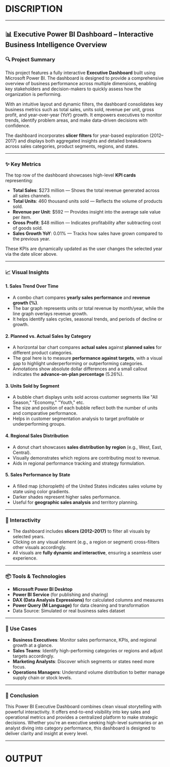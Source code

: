 

# DISCRIPTION

---

## 📊 Executive Power BI Dashboard – Interactive Business Intelligence Overview

### 🔍 Project Summary

This project features a fully interactive **Executive Dashboard** built using Microsoft Power BI. The dashboard is designed to provide a comprehensive overview of business performance across multiple dimensions, enabling key stakeholders and decision-makers to quickly assess how the organization is performing. 

With an intuitive layout and dynamic filters, the dashboard consolidates key business metrics such as total sales, units sold, revenue per unit, gross profit, and year-over-year (YoY) growth. It empowers executives to monitor trends, identify problem areas, and make data-driven decisions with confidence.

The dashboard incorporates **slicer filters** for year-based exploration (2012–2017) and displays both aggregated insights and detailed breakdowns across sales categories, product segments, regions, and states.

---

### ✨ Key Metrics

The top row of the dashboard showcases high-level **KPI cards** representing:

- **Total Sales**: $273 million — Shows the total revenue generated across all sales channels.
- **Total Units**: 460 thousand units sold — Reflects the volume of products sold.
- **Revenue per Unit**: $592 — Provides insight into the average sale value per item.
- **Gross Profit**: $48 million — Indicates profitability after subtracting cost of goods sold.
- **Sales Growth YoY**: 0.01% — Tracks how sales have grown compared to the previous year.

These KPIs are dynamically updated as the user changes the selected year via the date slicer above.

---

### 📈 Visual Insights

#### 1. **Sales Trend Over Time**
- A combo chart compares **yearly sales performance** and **revenue growth (%)**.
- The bar graph represents units or total revenue by month/year, while the line graph overlays revenue growth.
- It helps identify sales cycles, seasonal trends, and periods of decline or growth.

#### 2. **Planned vs. Actual Sales by Category**
- A horizontal bar chart compares **actual sales** against **planned sales** for different product categories.
- The goal here is to measure **performance against targets**, with a visual gap to highlight underperforming or outperforming categories.
- Annotations show absolute dollar differences and a small callout indicates the **advance-on-plan percentage** (5.26%).

#### 3. **Units Sold by Segment**
- A bubble chart displays units sold across customer segments like "All Season," "Economy," "Youth," etc.
- The size and position of each bubble reflect both the number of units and comparative performance.
- Helps in customer segmentation analysis to target profitable or underperforming groups.

#### 4. **Regional Sales Distribution**
- A donut chart showcases **sales distribution by region** (e.g., West, East, Central).
- Visually demonstrates which regions are contributing most to revenue.
- Aids in regional performance tracking and strategy formulation.

#### 5. **Sales Performance by State**
- A filled map (choropleth) of the United States indicates sales volume by state using color gradients.
- Darker shades represent higher sales performance.
- Useful for **geographic sales analysis** and territory planning.

---

### 🔄 Interactivity

- The dashboard includes **slicers (2012–2017)** to filter all visuals by selected years.
- Clicking on any visual element (e.g., a region or segment) cross-filters other visuals accordingly.
- All visuals are **fully dynamic and interactive**, ensuring a seamless user experience.

---

### 📦 Tools & Technologies

- **Microsoft Power BI Desktop**
- **Power BI Service** (for publishing and sharing)
- **DAX (Data Analysis Expressions)** for calculated columns and measures
- **Power Query (M Language)** for data cleaning and transformation
- Data Source: Simulated or real business sales dataset

---

### 📌 Use Cases

- **Business Executives**: Monitor sales performance, KPIs, and regional growth at a glance.
- **Sales Teams**: Identify high-performing categories or regions and adjust targets accordingly.
- **Marketing Analysts**: Discover which segments or states need more focus.
- **Operations Managers**: Understand volume distribution to better manage supply chain or stock levels.

---

### 🧠 Conclusion

This Power BI Executive Dashboard combines clean visual storytelling with powerful interactivity. It offers end-to-end visibility into key sales and operational metrics and provides a centralized platform to make strategic decisions. Whether you're an executive seeking high-level summaries or an analyst diving into category performance, this dashboard is designed to deliver clarity and insight at every level.

---

# OUTPUT
